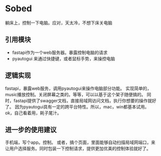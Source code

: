 # Sobed
躺床上，控制一下电脑。应对，天太冷，不想下床关电脑

## 引用模块
- fastapi作为一个web服务器。暴露控制电脑的请求
- pyautogui 来通过快捷键，或者鼠标手势，来操控电脑

## 逻辑实现
fastapi，暴露web服务，调用pyautogui来操作电脑部分功能。
实现简单的，music播放控制。关闭屏幕之类的。等等，可以以基于这个架子随便搞的。
同时，fastapi提供了swagger文档，直接局域网访问文档，执行你想要的操作就好了。
因为pyautogui具有一定的跨平台特性。所以，mac，win都基本试用。
ok，自己看着用，耗子尾汁。

## 进一步的使用建议
手机端，写个app。控制。
或者，搞个页面，里面能够自动扫描局域网端口，来让用户选择服务。同时包装一下控制请求，提供更加优美的控制体验就好了。

